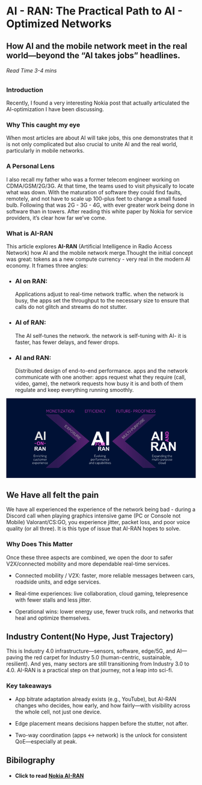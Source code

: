 # AI - RAN: The Practical Path to AI - Optimized Networks

## How AI and the mobile network meet in the real world—beyond the “AI takes jobs” headlines.

###### Read Time 3-4 mins 

### Introduction
Recently, I found a very interesting Nokia post that actually articulated the AI-optimization I have been discussing. 

### Why This caught my eye
When most articles are about AI will take jobs, this one demonstrates that it is not only complicated but also crucial to unite AI and the real world, particularly in mobile networks.

### A Personal Lens
I also recall my father who was a former telecom engineer working on CDMA/GSM/2G/3G. At that time, the teams used to visit physically to locate what was down. With the maturation of software they could find faults, remotely, and not have to scale up 100-plus feet to change a small fused bulb. Following that was 2G - 3G - 4G, with ever greater work being done in software than in towers. After reading this white paper by Nokia for service providers, it’s clear how far we’ve come.

### What is AI-RAN
This article explores **AI-RAN** (Artificial Intelligence in Radio Access Network) how AI and the mobile network merge.Thought the initial concept was great: tokens as a new compute currency - very real in the modern AI economy.
It frames three angles:

+ ### AI on RAN: 
    Applications adjust to real-time network traffic. when the network is busy, the apps set the throughput to the necessary size to ensure that calls do not glitch and streams do not stutter.

+ ### AI of RAN: 
    The AI self-tunes the network. the network is self-tuning with AI- it is faster, has fewer delays, and fewer drops.

+ ### AI and RAN: 
    Distributed design of end-to-end performance. apps and the network communicate with one another: apps request what they require (call, video, game), the network requests how busy it is and both of them regulate and keep everything running smoothly.


![ai-ran](ai-ran-1.png)


## We Have all felt the pain
We have all experienced the experience of the network being bad - during a Discord call when playing graphics intensive game (PC or Console not Mobile) Valorant/CS:GO, you experience jitter, packet loss, and poor voice quality (or all three). It is this type of issue that AI-RAN hopes to solve.

### Why Does This Matter

Once these three aspects are combined, we open the door to safer V2X/connected mobility and more dependable real-time services. 

+ Connected mobility / V2X: faster, more reliable messages between cars, roadside units, and edge services.

+ Real-time experiences: live collaboration, cloud gaming, telepresence with fewer stalls and less jitter.

+ Operational wins: lower energy use, fewer truck rolls, and networks that heal and optimize themselves.

## Industry Content(No Hype, Just Trajectory)
This is Industry 4.0 infrastructure—sensors, software, edge/5G, and AI—paving the red carpet for Industry 5.0 (human-centric, sustainable, resilient).
And yes, many sectors are still transitioning from Industry 3.0 to 4.0. AI-RAN is a practical step on that journey, not a leap into sci-fi.

### Key takeaways

+ App bitrate adaptation already exists (e.g., YouTube), but AI-RAN changes who decides, how early, and how fairly—with visibility across the whole cell, not just one device.

+ Edge placement means decisions happen before the stutter, not after.

+ Two-way coordination (apps ↔ network) is the unlock for consistent QoE—especially at peak.

## Bibilography
+ #### Click to read [Nokia AI-RAN](https://nokia.ly/3I1anCK) 
